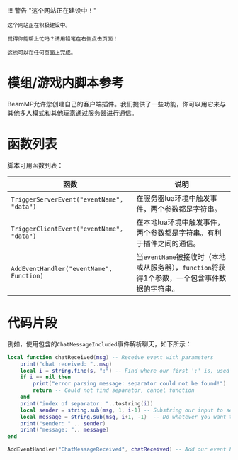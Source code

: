 !!! 警告 "这个网站正在建设中！"

```
这个网站正在积极建设中。

觉得你能帮上忙吗？请用铅笔在右侧点击页面！

这也可以在任何页面上完成。
```

# 模组/游戏内脚本参考

BeamMP允许您创建自己的客户端插件。我们提供了一些功能，你可以用它来与其他多人模式和其他玩家通过服务器进行通信。

# 函数列表

脚本可用函数列表：

函数 | 说明
--- | ---
`TriggerServerEvent("eventName", "data")` | 在服务器lua环境中触发事件，两个参数都是字符串。
`TriggerClientEvent("eventName", "data")` | 在本地lua环境中触发事件，两个参数都是字符串。有利于插件之间的通信。
`AddEventHandler("eventName", Function)` | 当`eventName`被接收时（本地或从服务器），`function`将获得1个参数，一个包含事件数据的字符串。

# 代码片段

例如，使用包含的`ChatMessageIncluded`事件解析聊天，如下所示：

```lua
local function chatReceived(msg) -- Receive event with parameters
    print("chat received: "..msg)
    local i = string.find(s, ":") -- Find where our first ':' is, used to separate the sender and message
    if i == nil then
        print("error parsing message: separator could not be found!")
        return -- Could not find separator, cancel function
    end
    print("index of separator: "..tostring(i))
    local sender = string.sub(msg, 1, i-1) -- Substring our input to separate its 2 parts
    local message = string.sub(msg, i+1, -1)  -- Do whatever you want to with the message
    print("sender: " .. sender)
    print("message: ".. message)
end

AddEventHandler("ChatMessageReceived", chatReceived) -- Add our event handler to the list managed by BeamMP
```
